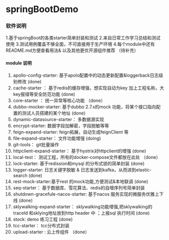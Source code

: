 # springBootDemo

### 软件说明

1.基于springBoot的各类starter简单封装和测试
2.来自日常工作学习总结和测试使用
3.测试用例覆盖不够全面，不可直接用于生产环境
4.每个module中还有README.md方便查看用法& 以及其他更优开源组件推荐 （待补充）

#### module 说明
1. apollo-config-starter: 基于apolo配置中的动态更新配置&loggerback日志级别修改  (done)
2. cache-starter ： 基于redis的缓存增强，想实现自动为key 加上工程名称，大key报错等安全防范功能 (done)
3. core-starter ： 统一异常等核心功能 （done）
4. dubbo-mocker-starter:  基于dubbo 2.7.x的mock 功能，将某个接口指向配置的测试人员搭建的某个地址 (done)
5. dynamic-datasource-starter： 多数据源实现
6. encrypt-starter: 数据字段加解密，字段脱敏等等
7. feign-expand-starter:  feign拓展，自动生成feignClient 等
8. file-expand-starter： 文件功能增强 (doing)
9. git-tools： git批量操作
10. httpclient-expand-starter： 基于hystrix对httpclient的增强  (done)
11. local-test： 测试工程，所有的docker-compose文件都放在此处 （done）
12. lock-starter: 基于redission和mysql 的分布式锁的简单封装  (done)
13. logger-starter: 日志关键字脱敏 &  日志发送到kafka，从而进到elastic-search  (done)
14. rest-mock-starter:基于rest 的mock功能,方便测试&本地联调   (done)
15. seq-starter： 基于数据库、雪花算法、redis的自增序列号简单封装
16. shutdown-gracefule-nacos-starter: 基于nacos 服务实现的微服务优雅上下线 (done)
17. sklywalking-expand-starter： sklywalking功能增强,把sklywalking的traceId 和sklying地址放到http header 中 ；上报sql 执行时间  (done)
18. stock: demo 练习工程  (done)
19. tcc-starter： tcc分布式封装
20. upload-starter : 云上传组件 （done）



